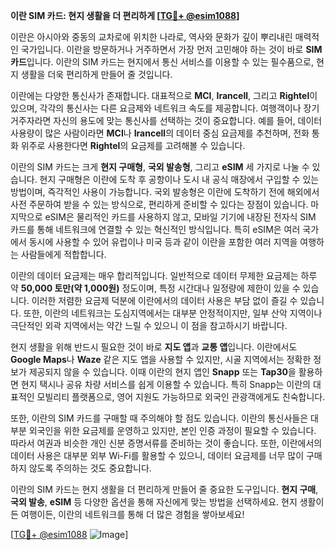 **이란 SIM 카드: 현지 생활을 더 편리하게 [[TG💪+ @esim1088](https://t.me/s/esim1088)]**

이란은 아시아와 중동의 교차로에 위치한 나라로, 역사와 문화가 깊이 뿌리내린 매력적인 국가입니다. 이란을 방문하거나 거주하면서 가장 먼저 고민해야 하는 것이 바로 **SIM 카드**입니다. 이란의 SIM 카드는 현지에서 통신 서비스를 이용할 수 있는 필수품으로, 현지 생활을 더욱 편리하게 만들어 줄 것입니다.

이란에는 다양한 통신사가 존재합니다. 대표적으로 **MCI**, **Irancell**, 그리고 **Rightel**이 있으며, 각각의 통신사는 다른 요금제와 네트워크 속도를 제공합니다. 여행객이나 장기 거주자라면 자신의 용도에 맞는 통신사를 선택하는 것이 중요합니다. 예를 들어, 데이터 사용량이 많은 사람이라면 **MCI**나 **Irancell**의 데이터 중심 요금제를 추천하며, 전화 통화 위주로 사용한다면 **Rightel**의 요금제를 고려해볼 수 있습니다.

이란의 SIM 카드는 크게 **현지 구매형**, **국외 발송형**, 그리고 **eSIM** 세 가지로 나눌 수 있습니다. 현지 구매형은 이란에 도착 후 공항이나 도시 내 공식 매장에서 구입할 수 있는 방법이며, 즉각적인 사용이 가능합니다. 국외 발송형은 이란에 도착하기 전에 해외에서 사전 주문하여 받을 수 있는 방식으로, 편리하게 준비할 수 있다는 장점이 있습니다. 마지막으로 eSIM은 물리적인 카드를 사용하지 않고, 모바일 기기에 내장된 전자식 SIM 카드를 통해 네트워크에 연결할 수 있는 혁신적인 방식입니다. 특히 eSIM은 여러 국가에서 동시에 사용할 수 있어 유럽이나 미국 등과 같이 이란을 포함한 여러 지역을 여행하는 사람들에게 적합합니다.

이란의 데이터 요금제는 매우 합리적입니다. 일반적으로 데이터 무제한 요금제는 하루 약 **50,000 토만(약 1,000원)** 정도이며, 특정 시간대나 일정량에 제한이 있을 수 있습니다. 이러한 저렴한 요금제 덕분에 이란에서의 데이터 사용은 부담 없이 즐길 수 있습니다. 또한, 이란의 네트워크는 도심지역에서는 대부분 안정적이지만, 일부 산악 지역이나 극단적인 외곽 지역에서는 약간 느릴 수 있으니 이 점을 참고하시기 바랍니다.

현지 생활을 위해 반드시 필요한 것이 바로 **지도 앱**과 **교통 앱**입니다. 이란에서도 **Google Maps**나 **Waze** 같은 지도 앱을 사용할 수 있지만, 시골 지역에서는 정확한 정보가 제공되지 않을 수 있습니다. 이때 이란의 현지 앱인 **Snapp** 또는 **Tap30**을 활용하면 현지 택시나 공유 차량 서비스를 쉽게 이용할 수 있습니다. 특히 Snapp는 이란의 대표적인 모빌리티 플랫폼으로, 영어 지원도 가능하므로 외국인 관광객에게도 친숙합니다.

또한, 이란의 SIM 카드를 구매할 때 주의해야 할 점도 있습니다. 이란의 통신사들은 대부분 외국인을 위한 요금제를 운영하고 있지만, 본인 인증 과정이 필요할 수 있습니다. 따라서 여권과 비슷한 개인 신분 증명서류를 준비하는 것이 좋습니다. 또한, 이란에서의 데이터 사용은 대부분 외부 Wi-Fi를 활용할 수 있으니, 데이터 요금제를 너무 많이 구매하지 않도록 주의하는 것도 중요합니다.

이란의 SIM 카드는 현지 생활을 더 편리하게 만들어 줄 중요한 도구입니다. **현지 구매**, **국외 발송**, **eSIM** 등 다양한 옵션을 통해 자신에게 맞는 방법을 선택하세요. 현지 생활이든 여행이든, 이란의 네트워크를 통해 더 많은 경험을 쌓아보세요!

[[TG💪+ @esim1088](https://t.me/s/esim1088) ![Image](https://i.postimg.cc/Y0z9fWf4/image.png)]
